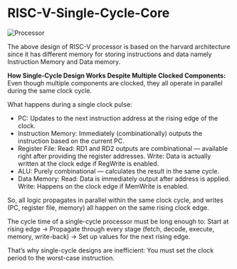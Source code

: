 # RISC-V-Single-Cycle-Core

![Processor](https://github.com/user-attachments/assets/29236283-612f-45ae-8042-68583b83bd2f)

The above design of RISC-V processor is based on the harvard architecture since it has different memory for storing instructions and data namely Instruction Memory and Data memory. 

**How Single-Cycle Design Works Despite Multiple Clocked Components:**
Even though multiple components are clocked, they all operate in parallel during the same clock cycle.

What happens during a single clock pulse:
* PC: Updates to the next instruction address at the rising edge of the clock.
* Instruction Memory: Immediately (combinationally) outputs the instruction based on the current PC.
* Register File:
  Read: RD1 and RD2 outputs are combinational — available right after providing the register addresses.
  Write: Data is actually written at the clock edge if RegWrite is enabled.
* ALU: Purely combinational — calculates the result in the same cycle.
* Data Memory:
  Read: Data is immediately output after address is applied.
  Write: Happens on the clock edge if MemWrite is enabled.

So, all logic propagates in parallel within the same clock cycle, and writes (PC, register file, memory) all happen on the same rising clock edge.

The cycle time of a single-cycle processor must be long enough to:
Start at rising edge → Propagate through every stage (fetch, decode, execute, memory, write-back) → Set up values for the next rising edge.

That’s why single-cycle designs are inefficient:
You must set the clock period to the worst-case instruction.
